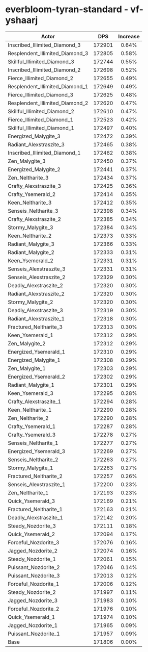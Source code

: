 # everbloom-tyran-standard - vf-yshaarj
| Actor | DPS | Increase |
|---|:---:|:---:|
|Inscribed_Illimited_Diamond_3|172901|0.64%|
|Resplendent_Illimited_Diamond_3|172805|0.58%|
|Skillful_Illimited_Diamond_3|172744|0.55%|
|Inscribed_Illimited_Diamond_2|172698|0.52%|
|Fierce_Illimited_Diamond_2|172655|0.49%|
|Resplendent_Illimited_Diamond_1|172649|0.49%|
|Fierce_Illimited_Diamond_3|172625|0.48%|
|Resplendent_Illimited_Diamond_2|172620|0.47%|
|Skillful_Illimited_Diamond_2|172610|0.47%|
|Fierce_Illimited_Diamond_1|172523|0.42%|
|Skillful_Illimited_Diamond_1|172497|0.40%|
|Energized_Malygite_3|172472|0.39%|
|Radiant_Alexstraszite_3|172465|0.38%|
|Inscribed_Illimited_Diamond_1|172462|0.38%|
|Zen_Malygite_3|172450|0.37%|
|Energized_Malygite_2|172441|0.37%|
|Zen_Neltharite_3|172434|0.37%|
|Crafty_Alexstraszite_3|172425|0.36%|
|Crafty_Ysemerald_2|172414|0.35%|
|Keen_Neltharite_3|172412|0.35%|
|Senseis_Neltharite_3|172398|0.34%|
|Crafty_Alexstraszite_2|172385|0.34%|
|Stormy_Malygite_3|172384|0.34%|
|Keen_Neltharite_2|172373|0.33%|
|Radiant_Malygite_3|172366|0.33%|
|Radiant_Malygite_2|172333|0.31%|
|Keen_Ysemerald_2|172331|0.31%|
|Senseis_Alexstraszite_3|172331|0.31%|
|Senseis_Alexstraszite_2|172329|0.30%|
|Deadly_Alexstraszite_2|172320|0.30%|
|Radiant_Alexstraszite_2|172320|0.30%|
|Stormy_Malygite_2|172320|0.30%|
|Deadly_Alexstraszite_3|172319|0.30%|
|Radiant_Alexstraszite_1|172318|0.30%|
|Fractured_Neltharite_3|172313|0.30%|
|Keen_Ysemerald_1|172312|0.29%|
|Zen_Malygite_2|172312|0.29%|
|Energized_Ysemerald_1|172310|0.29%|
|Energized_Malygite_1|172308|0.29%|
|Zen_Malygite_1|172303|0.29%|
|Energized_Ysemerald_2|172302|0.29%|
|Radiant_Malygite_1|172301|0.29%|
|Keen_Ysemerald_3|172295|0.28%|
|Crafty_Alexstraszite_1|172294|0.28%|
|Keen_Neltharite_1|172290|0.28%|
|Zen_Neltharite_2|172290|0.28%|
|Crafty_Ysemerald_1|172287|0.28%|
|Crafty_Ysemerald_3|172278|0.27%|
|Senseis_Neltharite_1|172277|0.27%|
|Energized_Ysemerald_3|172269|0.27%|
|Senseis_Neltharite_2|172263|0.27%|
|Stormy_Malygite_1|172263|0.27%|
|Fractured_Neltharite_2|172257|0.26%|
|Senseis_Alexstraszite_1|172200|0.23%|
|Zen_Neltharite_1|172193|0.23%|
|Quick_Ysemerald_3|172169|0.21%|
|Fractured_Neltharite_1|172163|0.21%|
|Deadly_Alexstraszite_1|172142|0.20%|
|Steady_Nozdorite_3|172111|0.18%|
|Quick_Ysemerald_2|172094|0.17%|
|Forceful_Nozdorite_3|172076|0.16%|
|Jagged_Nozdorite_2|172074|0.16%|
|Steady_Nozdorite_1|172061|0.15%|
|Puissant_Nozdorite_2|172046|0.14%|
|Puissant_Nozdorite_3|172013|0.12%|
|Forceful_Nozdorite_1|172006|0.12%|
|Steady_Nozdorite_2|171997|0.11%|
|Jagged_Nozdorite_3|171983|0.10%|
|Forceful_Nozdorite_2|171976|0.10%|
|Quick_Ysemerald_1|171974|0.10%|
|Jagged_Nozdorite_1|171965|0.09%|
|Puissant_Nozdorite_1|171957|0.09%|
|Base|171806|0.00%|
